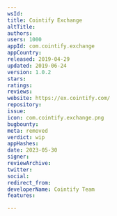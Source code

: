 ```yaml
---
wsId: 
title: Cointify Exchange
altTitle: 
authors: 
users: 1000
appId: com.cointify.exchange
appCountry: 
released: 2019-04-29
updated: 2019-06-24
version: 1.0.2
stars: 
ratings: 
reviews: 
website: https://ex.cointify.com/
repository: 
issue: 
icon: com.cointify.exchange.png
bugbounty: 
meta: removed
verdict: wip
appHashes: 
date: 2023-05-30
signer: 
reviewArchive: 
twitter: 
social: 
redirect_from: 
developerName: Cointify Team
features: 

---
```


